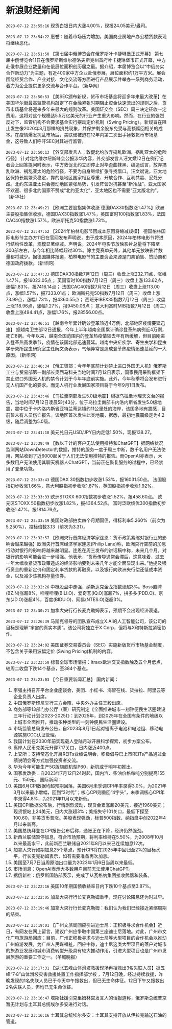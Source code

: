 # 新浪财经新闻
`2023-07-12 23:55:16` 现货白银日内大涨4.00%，现报24.05美元/盎司。

`2023-07-12 23:54:22` 惠誉：随着市场压力增加，美国商业房地产办公楼贷款表现将继续恶化。

`2023-07-12 23:51:50` 【第七届中俄博览会在俄罗斯叶卡捷琳堡正式开幕】 第七届中俄博览会11日在俄罗斯斯维尔德洛夫斯克州首府叶卡捷琳堡市正式开幕，中方赴俄参展企业数量和在俄展位面积创历届之最。据介绍，本届博览会以“中俄务实合作新动力”为主题，有近400家中方企业赴俄参展，展位面积约1万平方米。展会围绕经贸合作、产业对接、文化交流等方面进行产品展示并举办一系列商务活动，着力为企业提供更多交流与合作平台。（新华网）

`2023-07-12 23:50:53` 【美SEC颁布新规，货币市场基金将迎多年来最大改革】在美国华尔街最高监管机构敲定了在金融紧张时期阻止资金快速流出的规则之后，货币市场基金将迎来多年来最大的规则改革。美国证交会（SEC）周三决定征收一定费用，这将对这个规模达5.5万亿美元的行业产生重大影响。然而，在行业的强烈反对下，监管机构不会要求基金实行摆动定价机制（Swing Pricing）。新规旨在阻止发生像2020年3月那样的挤兑现象，并保护剩余股东免受与高额赎回相关的成本。在疫情爆发扰乱市场后，美联储被迫在12年内第二次出手拯救货币市场基金，这导致人们呼吁SEC对其进行监管。

`2023-07-12 23:50:13` 【外交部发言人：敦促北约放弃搞乱欧洲、祸乱亚太的危险行径】 针对北约维尔纽斯峰会公报涉华内容，外交部发言人汪文斌12日在例行记者会上回答提问时表示，中方敦促北约立即停止对华歪曲抹黑、编造谎言，放弃搞乱欧洲、祸乱亚太的危险行径，不要为自身继续扩张寻找借口。汪文斌说，亚太地区保持长期繁荣稳定，靠的是地区国家相互尊重、开放合作、互利共赢、妥处分歧。北约东进亚太只会搅动地区紧张局势，引发阵营对抗甚至“新冷战”。亚太国家不欢迎、很多北约国家不赞成“北约亚太化”，亚太地区也不需要“亚太版北约”。（新华社）

`2023-07-12 23:49:21` 【欧洲主要股指集体收涨 德国DAX30指数涨1.47%】欧洲主要股指集体收涨，德国DAX30指数涨1.47%，英国富时100指数涨1.83%，法国CAC40指数涨1.57%，欧洲斯托克50指数涨1.73%。

`2023-07-12 23:47:52` 【2024年柏林电影节因成本原因将缩减规模】 德国柏林国际电影节主办方11日在官网发布声明说，由于成本原因，2024年柏林电影节将进行结构性改革，规模显著缩减。声明说，2024年电影节放映影片总量将下降至200部左右，与今年相比降幅超过30%。除主竞赛单元外，其他单元放映影片数量都将减少。据德国媒体报道，柏林电影节的主要资金来源是门票销售、赞助商和德国政府拨款。（新华网）

`2023-07-12 23:47:33`   德国DAX30指数7月12日（周三）收盘上涨232.71点，涨幅1.47%，报16023.05点；
英国富时100指数7月12日（周三）收盘上涨133.62点，涨幅1.83%，报7416.14点；
法国CAC40指数7月12日（周三）收盘上涨113.00点，涨幅1.57%，报7333.01点；
欧洲斯托克50指数7月12日（周三）收盘上涨73.99点，涨幅1.73%，报4360.55点；
西班牙IBEX35指数7月12日（周三）收盘上涨118.96点，涨幅1.27%，报9450.06点；
意大利富时MIB指数7月12日（周三）收盘上涨494.41点，涨幅1.76%，报28556.00点。

`2023-07-12 23:46:51` 【越南今年累计确诊登革热近4万例，北部地区疫情蔓延迅速】 据越南卫生部12日通报，今年上半年越南全国累计确诊登革热病例近4万例，死亡8例。今年以来，越南全国范围内的登革热疫情较去年有所缓解，但目前刚进入登革热高发季节，疫情在该国北部迅速蔓延。越南中央疟疾学、寄生虫学和昆虫学研究所昆虫研究室主任阮文勇表示，气候异常是造成登革热疫情迅速蔓延的一大原因。（新华网）

`2023-07-12 23:46:34` 【俄工贸部：今年年底前计划禁止进口外国无人机】俄罗斯工业与贸易部第一副部长奥西马科夫当地时间7月12日表示，国家民用采购框架下禁止进口外国无人机的禁令计划于今年年底前实施。此外，今年秋季将会发布进行无人机国产化的要求。而无人机行业发展国家项目将于今年9月1日发布。

`2023-07-12 23:43:46` 【乌拉圭南部发生5.0级地震】根据乌拉圭地理天文台的报告，当地时间7月12日凌晨5时43分，位于乌拉圭南部卡内洛内斯省发生5.0级地震，震中位于卡内洛内斯省亚特兰蒂达镇约11公里处的海岸，该国多地有震感，目前暂未有人员伤亡报告。该地区首次发生此类地震，据悉，最初地震震级定为4.2级，随后调整为5.0级。

`2023-07-12 23:41:18` 美元兑日元USD/JPY日内走低1.50%，现报138.27。

`2023-07-12 23:39:49` 【数以千计的客户无法使用推特和ChatGPT】据网络状况监测网站DownDetector的数据，推特的服务一度于周三中断，数千名用户无法使用，网站收到了近6000起关于人们无法使用推特的报告。而OpenAI亦表示，大多数用户无法使用其聊天机器人ChatGPT，当前正在恢复服务的过程中，已经禁用了登录功能。

`2023-07-12 23:33:43` 德国DAX 30指数初步收涨1.53%，报16031.50点。
法国股指初步收涨1.66%，意大利股指初步收涨1.87%，英国股指初步收涨1.92%。

`2023-07-12 23:33:33` 欧洲STOXX 600指数初步收涨1.52%，报458.60点。
欧元区STOXX 50指数初步收涨1.82%，报4364.52点。
富时泛欧绩优300指数初步收涨1.47%，报1814.76点。

`2023-07-12 23:33:19` 美国财政部拍卖四个月期国债，得标利率5.260%（前次为5.250%），投标倍数3.13（前次为3.31）。

`2023-07-12 23:32:57` 【欧洲央行首席经济学家连恩：货币政策紧缩对银行业的影响会越来越强】欧洲央行首席经济学家连恩(Philip Lane)称，欧洲央行空前的加息行动对银行的影响将越来越明显。连恩在周三发布的讲话稿中称，未来几个月，对银行的影响可能会进一步增强。他表示，“货币传导通常会滞后，这意味着，过去一年大幅收紧货币政策造成的经济影响要到未来几年才能全面显现出来。”他提及银行资金的重新定价和固定利率贷款的再融资，以及银行向欧洲央行偿还低成本资金，以及减少该机构存量债券。

`2023-07-12 23:32:26` 中概股盘中走强，纳斯达克金龙指数涨超3%。Boss直聘(BZ.N)涨超8%，哔哩哔哩(BILI.O)、爱奇艺(IQ.O)涨超7%，拼多多(PDD.O)、京东(JD.O)涨超4%，百度(BIDU.O)、网易(NTES.O)涨超3%。

`2023-07-12 23:30:21` 加拿大央行行长麦克勒姆表示，预期不会出现经济衰退。

`2023-07-12 23:26:39` 马斯克领导的团队宣布成立X.AI的人工智能公司，该公司的目标是理解“宇宙的真实本质”。该公司将独立于X Corp，但将与X和特斯拉紧密协作。

`2023-07-12 23:24:02` 美国证券交易委员会（SEC）实施新版货币市场基金制度，不包含关于采用波幅定价 (Swing Pricing)机制的内容。

`2023-07-12 23:23:50` 标普全球市场情报：Itraxx欧洲交叉指数触及五个月低点，较周二收盘下跌14个基点，至384个基点。

`2023-07-12 23:23:03` 【今日重要新闻汇总】
国内新闻：
1. 李强主持召开平台企业座谈会，美团、小红书、海智在线、货拉拉、阿里云等企业负责人出席。
2. 中国俄罗斯印尼举行三方会晤，中央外办主任王毅出席。
3. 商务部等13部门办公厅（室）研究制定《全面推进城市一刻钟便民生活圈建设三年行动计划(2023-2025)》：到2025年，到2025年在全国有条件的地级以上城市全面推开，推动多种类型的一刻钟便民生活圈建设。
4. 市场监管总局发布公告，自2023年8月1日起对锂离子电池和电池组、移动电源实施CCC认证管理。
5. 我国计划在2030年前实现载人登陆月球开展科学探索，初步方案公布。
6. 离岸人民币兑美元升穿7.17关口，日内涨近400点。
7. 上交所：支持常态化开展REITs业绩说明会，积极倡导已上市REITs产品通过业绩说明会等方式加强投资者交流。
8. 华为今年可能生产5G版旗舰机型P60，新机或于明年初推出。
9. 国家发改委：自2023年7月12日24时起，国内汽、柴油价格每吨分别提高155元、150元。
国际新闻：
1. 美国6月CPI数据均超预期回落，美国6月未季调CPI年率录得3.0%，为2021年3月以来最小增幅，回到“3时代”；核心CPI则重回“4字头”，未季调核心CPI年率录得4.8%，为2021年11月以来新低。
2. 美国CPI数据公布后，行情剧烈波动，现货金累涨超20美元，接近1960美元；现货银站上24美元，日内大涨超3%；美指失守101关口，最低下探至100.60，非美货币普涨。美股表现强劲，标普500指数、纳指盘中创2022年4月以来新高。
3. 美国总统拜登在CPI报告公布后称，通胀正在下降，经济仍然强劲。
4. 新西兰联储暂停加息，符合市场预期，将利率维持在5.50%，为2008年10月以来最高水平，此前新西兰联储自2021年8月以来已连续加息12次。
5. 加拿大央行如期加息25个基点，预计CPI将在2025年中回归至2%的目标水平。行长麦克勒姆表示，如有需要准备再次加息。
6. 美国至7月7日当周原油出口量为2023年1月6日当周以来最低。
7. 市场消息：OpenAI表示大多数用户目前无法使用ChatGPT。
8. 据俄新社：俄罗斯国防部表示，完成了从瓦格纳集团接收武器和装备。

`2023-07-12 23:22:16` 美国10年期国债收益率日内下跌10个基点至3.87%。

`2023-07-12 23:22:05` 加拿大央行行长麦克勒姆重申，现在讨论降息还为时过早。

`2023-07-12 23:19:46` 加拿大央行行长麦克勒姆：我们认为我们已经接近紧缩周期的结束。

`2023-07-12 23:19:01` 【广州文旅局回应引进迪士尼：正积极寻求合作机会】近日，有网友在网上留言，建议广州应争取中国第三座迪士尼落地。对此，广州市文化广电旅游局回应：目前，广州正积极寻求与迪士尼等大型项目的合作机会以推动广州旅游发展，为广州人民谋福祉。回应中称，迪士尼这类大型项目的落户对城市的旅游业发展和城市消费转型升级具有较大推动作用，引进大型项目也是广州市发展旅游的重要工作之一。（羊城晚报）

`2023-07-12 23:17:31` 【湖北五峰山体滑坡救援现场再搜救出3名失联人员】据五峰“7·8”山体滑坡灾害救援处置工作指挥部学校 ，7月12日晚，经过持续救援，昨晚发现的1名失联人员已于今天中午搜救出，但已无生命体征。12日下午又搜救出2名失联人员，但均已无生命体征。

`2023-07-12 23:16:47` 塔斯社援引克里姆林宫发言人的话报道称，俄罗斯总统普京暂无计划与土耳其总统埃尔多安进行对话。

`2023-07-12 23:16:16` 土耳其总统埃尔多安：土耳其支持开放从伊拉克输送石油的管道。

